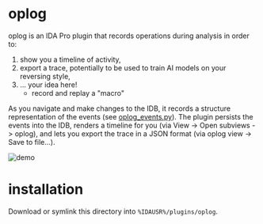 # oplog

oplog is an IDA Pro plugin that records operations during analysis in order to:

  1. show you a timeline of activity,
  2. export a trace, potentially to be used to train AI models on your reversing style,
  3. ... your idea here!
     - record and replay a "macro"

As you navigate and make changes to the IDB, it records a structure representation of the events (see [oplog_events.py](oplog_events.py)). The plugin persists the events into the IDB, renders a timeline for you (via View -> Open subviews -> oplog), and lets you export the trace in a JSON format (via oplog view -> Save to file...).

![demo](./img/Screen%20Recording%202025-08-20%20at%205.01.14%E2%80%AFPM.gif)

# installation

Download or symlink this directory into `%IDAUSR%/plugins/oplog`.

